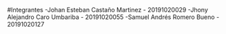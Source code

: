 #Integrantes
-Johan Esteban Castaño Martinez	-	20191020029
-Jhony Alejandro Caro Umbariba	-	20191020055
-Samuel Andrés Romero Bueno	-	20191020127

